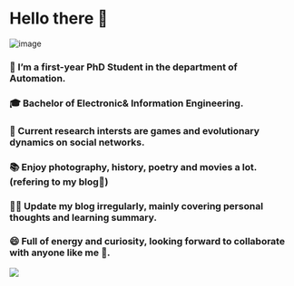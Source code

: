 # Hello there 👋
![image](https://github.com/huhong12345/huhong12345/blob/main/page.png)
###  🧐 I’m a first-year PhD Student in the department of Automation.
###  🎓 Bachelor of Electronic& Information Engineering.
###  🌱 Current research intersts are games and evolutionary dynamics on social networks.
###  📚 Enjoy photography, history, poetry and movies a lot.(refering to my blog🤪)
###  ✍🏻 Update my blog irregularly, mainly covering personal thoughts and learning summary.
###  😄 Full of energy and curiosity, looking forward to collaborate with anyone like me 👯. 


<!--**Mayandev/Mayandev** is a ✨ _special_ ✨ repository because its `README.md` (this file) appears on your GitHub profile.

Here are some ideas to get you started:

- 🔭 I’m currently working on ...
- 🌱 I’m currently learning ...
- 👯 I’m looking to collaborate on ...
- 🤔 I’m looking for help with ...
- 💬 Ask me about ...
- 📫 How to reach me: ...
- 😄 Pronouns: ...
- ⚡ Fun fact: ...
-->
![](https://github-readme-stats.vercel.app/api?username=huhong12345)
